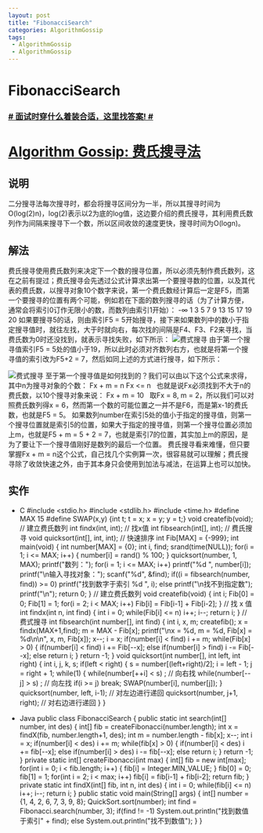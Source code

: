 ```yaml
---
layout: post
title: "FibonacciSearch"
categories: AlgorithmGossip
tags: 
 - AlgorithmGossip
 - AlgorithmGossip
--- 
```


# FibonacciSearch

### [# 面试时穿什么着装合适，这里找答案! #](http://taobao.esmartweb.com/man.htm)

# [Algorithm Gossip: 费氏搜寻法]()

## 说明

二分搜寻法每次搜寻时，都会将搜寻区间分为一半，所以其搜寻时间为O(log(2)n)，log(2)表示以2为底的log值，这边要介绍的费氏搜寻，其利用费氏数列作为间隔来搜寻下一个数，所以区间收敛的速度更快，搜寻时间为O(logn)。

## 解法

费氏搜寻使用费氏数列来决定下一个数的搜寻位置，所以必须先制作费氏数列，这在之前有提过；费氏搜寻会先透过公式计算求出第一个要搜寻数的位置，以及其代 表的费氏数，以搜寻对象10个数字来说，第一个费氏数经计算后一定是F5，而第一个要搜寻的位置有两个可能，例如若在下面的数列搜寻的话（为了计算方便， 通常会将索引0订作无限小的数，而数列由索引1开始）：
-∞ 1 3 5 7 9 13 15 17 19 20
如果要搜寻5的话，则由索引F5 = 5开始搜寻，接下来如果数列中的数小于指定搜寻值时，就往左找，大于时就向右，每次找的间隔是F4、F3、F2来寻找，当费氏数为0时还没找到，就表示寻找失败，如下所示：
![费式搜寻]( "费式搜寻")
由于第一个搜寻值索引F5 = 5处的值小于19，所以此时必须对齐数列右方，也就是将第一个搜寻值的索引改为F5+2 = 7，然后如同上述的方式进行搜寻，如下所示：

![费式搜寻]( "费式搜寻")
至于第一个搜寻值是如何找到的？我们可以由以下这个公式来求得，其中n为搜寻对象的个数：
Fx + m = n
Fx <= n
  
也就是说Fx必须找到不大于n的费氏数，以10个搜寻对象来说：
Fx + m = 10
  
取Fx = 8, m = 2，所以我们可以对照费氏数列得x = 6，然而第一个数的可能位置之一并不是F6，而是第x-1的费氏数，也就是F5 = 5。
如果数列number在索引5处的值小于指定的搜寻值，则第一个搜寻位置就是索引5的位置，如果大于指定的搜寻值，则第一个搜寻位置必须加上m，也就是F5 + m = 5 + 2 = 7，也就是索引7的位置，其实加上m的原因，是为了要让下一个搜寻值刚好是数列的最后一个位置。
费氏搜寻看来难懂，但只要掌握Fx + m = n这个公式，自己找几个实例算一次，很容易就可以理解；费氏搜寻除了收敛快速之外，由于其本身只会使用到加法与减法，在运算上也可以加快。
## 实作

* C
#include <stdio.h>
#include <stdlib.h>
#include <time.h>
#define MAX 15
#define SWAP(x,y) {int t; t = x; x = y; y = t;}
void createfib(void); // 建立费氏数列
int findx(int, int); // 找x值
int fibsearch(int[], int); // 费氏搜寻
void quicksort(int[], int, int); // 快速排序
int Fib[MAX] = {-999};
int main(void) {
int number[MAX] = {0};
int i, find;
srand(time(NULL));
for(i = 1; i <= MAX; i++) {
number[i] = rand() % 100;
}
quicksort(number, 1, MAX);
printf("数列：");
for(i = 1; i <= MAX; i++)
printf("%d ", number[i]);
printf("\n输入寻找对象：");
scanf("%d", &find);
if((i = fibsearch(number, find)) >= 0)
printf("找到数字于索引 %d ", i);
else
printf("\n找不到指定数");
printf("\n");
return 0;
}
// 建立费氏数列
void createfib(void) {
int i;
Fib[0] = 0;
Fib[1] = 1;
for(i = 2; i < MAX; i++)
Fib[i] = Fib[i-1] + Fib[i-2];
}
// 找 x 值
int findx(int n, int find) {
int i = 0;
while(Fib[i] <= n)
i++;
i--;
return i;
}
// 费式搜寻
int fibsearch(int number[], int find) {
int i, x, m;
createfib();
x = findx(MAX+1,find);
m = MAX - Fib[x];
printf("\nx = %d, m = %d, Fib[x] = %d\n\n",
x, m, Fib[x]);
x--;
i = x;
if(number[i] < find)
i += m;
while(Fib[x] > 0) {
if(number[i] < find)
i += Fib[--x];
else if(number[i] > find)
i -= Fib[--x];
else
return i;
}
return -1;
}
void quicksort(int number[], int left, int right) {
int i, j, k, s;
if(left < right) {
s = number[(left+right)/2];
i = left - 1;
j = right + 1;
while(1) {
while(number[++i] < s) ; // 向右找
while(number[--j] > s) ; // 向左找
if(i >= j)
break;
SWAP(number[i], number[j]);
}
quicksort(number, left, i-1); // 对左边进行递回
quicksort(number, j+1, right); // 对右边进行递回
}
}

* Java
public class FibonacciSearch {
public static int search(int[] number, int des) {
int[] fib = createFibonacci(number.length);
int x = findX(fib, number.length+1, des);
int m = number.length - fib[x];
x--;
int i = x;
if(number[i] < des)
i += m;
while(fib[x] > 0) {
if(number[i] < des)
i += fib[--x];
else if(number[i] > des)
i -= fib[--x];
else
return i;
}
return -1;
}
private static int[] createFibonacci(int max) {
int[] fib = new int[max];
for(int i = 0; i < fib.length; i++) {
fib[i] = Integer.MIN_VALUE;
}
fib[0] = 0;
fib[1] = 1;
for(int i = 2; i < max; i++)
fib[i] = fib[i-1] + fib[i-2];
return fib;
}
private static int findX(int[] fib, int n, int des) {
int i = 0;
while(fib[i] <= n)
i++;
i--;
return i;
}
public static void main(String[] args) {
int[] number = {1, 4, 2, 6, 7, 3, 9, 8};
QuickSort.sort(number);
int find = Fibonacci.search(number, 3);
if(find != -1)
System.out.println("找到数值于索引" + find);
else
System.out.println("找不到数值");
}
}
